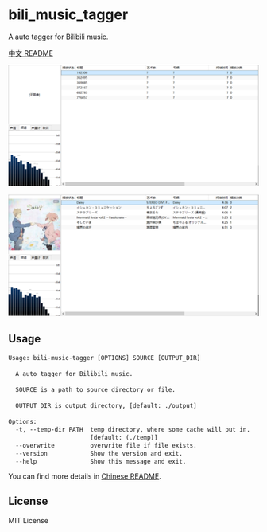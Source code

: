 # bili_music_tagger

A auto tagger for Bilibili music.

[中文 README](README_zh.md)

![before](docs/before.png)

![after](docs/after.png)

## Usage

```text
Usage: bili-music-tagger [OPTIONS] SOURCE [OUTPUT_DIR]

  A auto tagger for Bilibili music.

  SOURCE is a path to source directory or file.

  OUTPUT_DIR is output directory, [default: ./output]

Options:
  -t, --temp-dir PATH  temp directory, where some cache will put in.
                       [default: (./temp)]
  --overwrite          overwrite file if file exists.
  --version            Show the version and exit.
  --help               Show this message and exit.
```

You can find more details in [Chinese README](README_zh.md).

## License

MIT License
